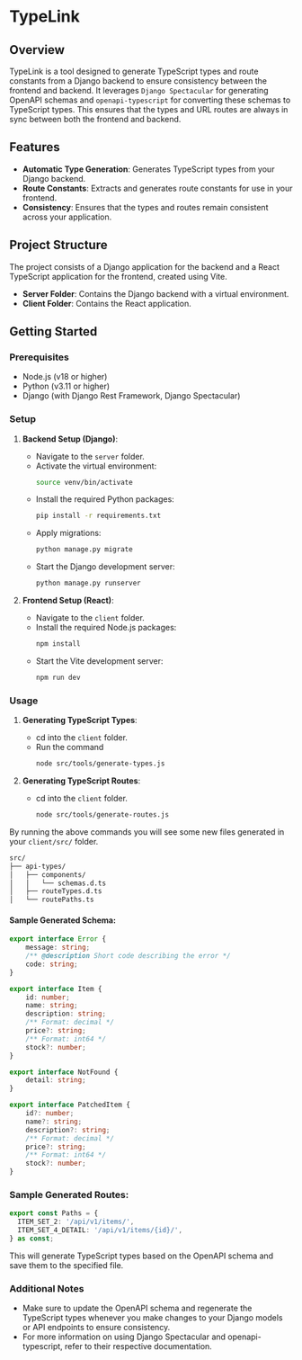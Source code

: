 # TypeLink

## Overview

TypeLink is a tool designed to generate TypeScript types and route constants from a Django backend to ensure consistency between the frontend and backend. It leverages `Django Spectacular` for generating OpenAPI schemas and `openapi-typescript` for converting these schemas to TypeScript types. This ensures that the types and URL routes are always in sync between both the frontend and backend.

## Features

- **Automatic Type Generation**: Generates TypeScript types from your Django backend.
- **Route Constants**: Extracts and generates route constants for use in your frontend.
- **Consistency**: Ensures that the types and routes remain consistent across your application.

## Project Structure

The project consists of a Django application for the backend and a React TypeScript application for the frontend, created using Vite.

- **Server Folder**: Contains the Django backend with a virtual environment.
- **Client Folder**: Contains the React application.

## Getting Started

### Prerequisites

- Node.js (v18 or higher)
- Python (v3.11 or higher)
- Django (with Django Rest Framework, Django Spectacular)

### Setup

1. **Backend Setup (Django)**:
    - Navigate to the `server` folder.
    - Activate the virtual environment:
      ```bash
      source venv/bin/activate
      ```
    - Install the required Python packages:
      ```bash
      pip install -r requirements.txt
      ```
    - Apply migrations:
      ```bash
      python manage.py migrate
      ```
    - Start the Django development server:
      ```bash
      python manage.py runserver
      ```

2. **Frontend Setup (React)**:
    - Navigate to the `client` folder.
    - Install the required Node.js packages:
      ```bash
      npm install
      ```
    - Start the Vite development server:
      ```bash
      npm run dev
      ```

### Usage

1. **Generating TypeScript Types**:
    - cd into the `client` folder.
    - Run the command
      ```bash
      node src/tools/generate-types.js  
      ```


2. **Generating TypeScript Routes**:
    - cd into the `client` folder.
      ```bash
      node src/tools/generate-routes.js  
      ```

By running the above commands you will see some new files generated in your `client/src/` folder.
```bash
src/
├── api-types/
│   ├── components/
│   │   └── schemas.d.ts
│   ├── routeTypes.d.ts
│   └── routePaths.ts
```



#### Sample Generated Schema:

```typescript
export interface Error {
    message: string;
    /** @description Short code describing the error */
    code: string;
}

export interface Item {
    id: number;
    name: string;
    description: string;
    /** Format: decimal */
    price?: string;
    /** Format: int64 */
    stock?: number;
}

export interface NotFound {
    detail: string;
}

export interface PatchedItem {
    id?: number;
    name?: string;
    description?: string;
    /** Format: decimal */
    price?: string;
    /** Format: int64 */
    stock?: number;
}
```

### Sample Generated Routes:

```typescript
export const Paths = {
  ITEM_SET_2: '/api/v1/items/',
  ITEM_SET_4_DETAIL: '/api/v1/items/{id}/',
} as const;

```



This will generate TypeScript types based on the OpenAPI schema and save them to the specified file.

### Additional Notes

- Make sure to update the OpenAPI schema and regenerate the TypeScript types whenever you make changes to your Django models or API endpoints to ensure consistency.
- For more information on using Django Spectacular and openapi-typescript, refer to their respective documentation.

